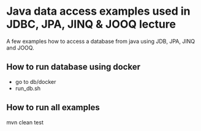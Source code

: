 # Java data access examples used in JDBC, JPA, JINQ & JOOQ lecture

A few examples how to access a database from java using JDB, JPA, JINQ and JOOQ. 


## How to run database using docker
* go to db/docker 
* run_db.sh

## How to run all examples
mvn clean test

